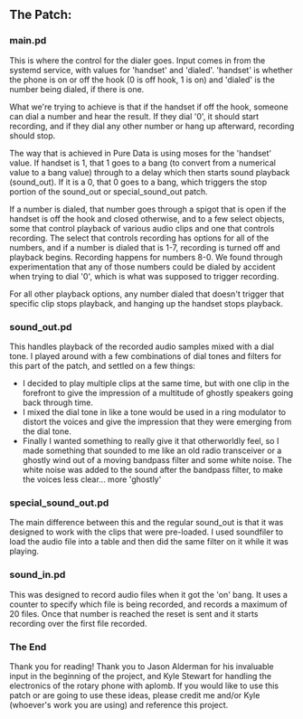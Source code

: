 ## The Patch: 

### main.pd

This is where the control for the dialer goes. Input comes in from the systemd service, with values for 'handset' and 'dialed'. 'handset' is whether the phone is on or off the hook (0 is off hook, 1 is on) and 'dialed' is the number being dialed, if there is one. 

What we're trying to achieve is that if the handset if off the hook, someone can dial a number and hear the result. If they dial '0', it should start recording, and if they dial any other number or hang up afterward, recording should stop. 

The way that is achieved in Pure Data is using moses for the 'handset' value. If handset is 1, that 1 goes to a bang (to convert from a numerical value to a bang value) through to a delay which then starts sound playback (sound_out). If it is a 0, that 0 goes to a bang, which triggers the stop portion of the sound_out or special_sound_out patch. 

If a number is dialed, that number goes through a spigot that is open if the handset is off the hook and closed otherwise, and to a few select objects, some that control playback of various audio clips and one that controls recording. The select that controls recording has options for all of the numbers, and if a number is dialed that is 1-7, recording is turned off and playback begins. Recording happens for numbers 8-0. We found through experimentation that any of those numbers could be dialed by accident when trying to dial '0', which is what was supposed to trigger recording. 

For all other playback options, any number dialed that doesn't trigger that specific clip stops playback, and hanging up the handset stops playback. 

### sound_out.pd

This handles playback of the recorded audio samples mixed with a dial tone. I played around with a few combinations of dial tones and filters for this part of the patch, and settled on a few things: 

* I decided to play multiple clips at the same time, but with one clip in the forefront to give the impression of a multitude of ghostly speakers going back through time. 
* I mixed the dial tone in like a tone would be used in a ring modulator to distort the voices and give the impression that they were emerging from the dial tone. 
* Finally I wanted something to really give it that otherworldly feel, so I made something that sounded to me like an old radio transceiver or a ghostly wind out of a moving bandpass filter and some white noise. The white noise was added to the sound after the bandpass filter, to make the voices less clear... more 'ghostly'

### special_sound_out.pd

The main difference between this and the regular sound_out is that it was designed to work with the clips that were pre-loaded. I used soundfiler to load the audio file into a table and then did the same filter on it while it was playing.

### sound_in.pd
This was designed to record audio files when it got the 'on' bang. It uses a counter to specify which file is being recorded, and records a maximum of 20 files. Once that number is reached the reset is sent and it starts recording over the first file recorded.

### The End
Thank you for reading! Thank you to Jason Alderman for his invaluable input in the beginning of the project, and Kyle Stewart for handling the electronics of the rotary phone with aplomb. If you would like to use this patch or are going to use these ideas, please credit me and/or Kyle (whoever's work you are using) and reference this project.